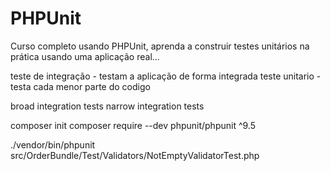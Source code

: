 # PHPUnit
Curso completo usando PHPUnit, aprenda a construir testes unitários na prática usando uma aplicação real...

teste de integração - testam a aplicação de forma integrada
teste unitario - testa cada menor parte do codigo

broad integration tests
narrow integration tests

composer init
composer require --dev phpunit/phpunit ^9.5


./vendor/bin/phpunit src/OrderBundle/Test/Validators/NotEmptyValidatorTest.php